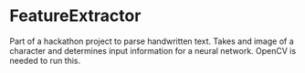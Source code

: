 # FeatureExtractor

Part of a hackathon project to parse handwritten text. Takes and image of a character and determines input information for a neural network. OpenCV is needed to run this.
